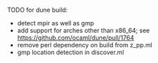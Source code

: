 TODO for dune build:
- detect mpir as well as gmp
- add support for arches other than x86_64; see https://github.com/ocaml/dune/pull/1764
- remove perl dependency on build from z_pp.ml
- gmp location detection in discover.ml

